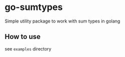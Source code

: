 # go-sumtypes

Simple utility package to work with sum types in golang

## How to use

see `examples` directory
